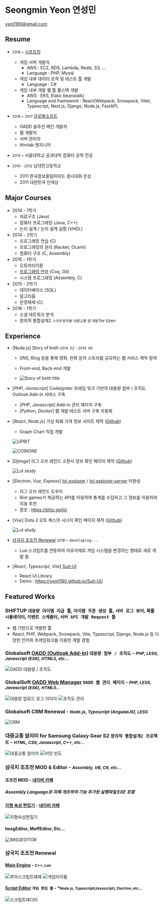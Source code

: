 # Seongmin Yeon 연성민

<ysm1180@gmail.com>

[1]: http://www.globalsoft.co.kr
[4]: https://github.com/ysm1180/pl2015
[9]: http://www.shiftup.co.kr/

## Resume
+ <small>2018 ~ </small> [시프트업][9]
  + 게임 서버 개발자
    + AWS : EC2, RDS, Lambda, Redis, S3, ...
    + Language : PHP, Mysql
  + 게임 내부 데이터 조작 및 테스트 툴 개발
    + Language : C#
  + 게임 내부 개발 웹 툴 풀스택 개발 
    + AWS : EKS, Elatic beanstalk)
    + Language and framework : React(Webpack, Snowpack, Vite), Typescript, Next.js, Django, Node.js, FastAPI, 

+ <small>2016 ~ 2017 </small> [글로벌소프트][1]
  + OADD 솔루션 메인 개발자
  + 웹 개발자
  + 서버 관리자
  + Ahnlab 엔지니어


+ <small> 2013 ~ </small>서울대학교 공과대학 컴퓨터 공학 전공


+ <small>2010 - 2012</small> 남대전고등학교
    + 2011 한국정보올림피아드 경시대회 은상
    + 2011 대한민국 인재상


## Major Courses

+ 2014 - 1학기
  + 자료구조 (Java)
  + 컴퓨터 프로그래밍 (Java, C++)
  + 논리 설계 / 논리 설계 실험 (VHDL)
+ 2014 - 2학기
  + 프로그래밍 연습 (C)
  + 프로그래밍의 원리 (Racket, Ocaml)
  + 컴퓨터 구조 (C, Assembly)
+ 2015 - 1학기
  + 오토마타이론
  + [프로그래밍 언어][4] (Coq, Git) 
  + 시스템 프로그래밍 (Assembly, C)
+ 2015 - 2학기
  + 데이타베이스 (SQL)
  + 알고리즘
  + 운영체제 (C)
+ 2016 - 1학기
  + 소셜 네트워크 분석
  + 창의적 통합설계2 *<small>스마트워치용 대중교통 앱 개발</small>* for tizen




## Experience

+ [Node.js] Story of both *<small>2014. 02 - 2014. 06</small>*

  + SNS, Blog 등을 통해 영화, 만화 등의 스토리를 공모하는 웹 서비스 제작 참여

  + Front-end, Back-end 개발

  + ![Story of both title](./images/story.png)

+ [*PHP*, *Javascript*] Codeigniter 프레임 워크 기반의 대용량 첨부 / 조직도 Outlook Add-in 서비스 구축
  
  + [*PHP*, *Javascript*] Add-In 관리 페이지 구축
  + [*Python*, *Docker*] 웹 개발 테스트 서버 구축 자동화

[11]: https://github.com/ysm1180/coin
+ [*React*, *Node.js*] 가상 화폐 가격 정보 사이트 제작 ([Github][11]) 

    + Graph Chart 직접 개발

    ![UPBIT](./images/coin-1.png)

    ![COINONE](./images/coin-2.png)

[12]: https://github.com/ysm1180/lol-study
+ [*Django*] 리그 오브 레전드 소환사 정보 확인 페이지 제작 ([Github][12])

     ![Lol study](./images/lol-study.png)

+ [*Electron*, *Vue*, *Express*] [lol-explorer](https://github.com/ysm1180/lol-explorer) / [lol-explorer-server](https://github.com/ysm1180/lol-explorer-server) 미완성
  + 리그 오브 레전드 도우미
  + Riot games가 제공하는 API를 이용하여 통계를 수집하고 그 정보를 이용하여 지표 추천
  + 참조 : https://blitz.gg/lol

[13]: https://github.com/ysm1180/auto-chess-helper
+ [*Vue*] Dota 2 오토 체스의 시너지 확인 페이지 제작 ([Github][13])

    ![Lol study](./images/dota.png)

[8]: https://github.com/ysm1180/ThreeKingdoms-Caocao

+ [삼국지 조조전 Renewal][8] *<small>2018 ~</small>* `developing...`

  + Lua 스크립트를 연동하여 자유자재로 게임 시스템을 변경하는 형태로 새로 개발 중

+ [*React, Typescript, Vite*] [Suit-UI](https://github.com/ysm1180/suit-ui)
  + React UI Library
  + Demo : https://ysm1180.github.io/Suit-UI/

## Featured Works

### SHIFTUP `대용량 아이템 지급 툴`, `아이템 쿠폰 생성 툴`, `서버 로그 뷰어`, `확률 시뮬레이터`, `이벤트 스케쥴러`, `서버 API 개발 Request 툴`
- 웹 기반으로 개발한 툴
- React, PHP, Webpack, Snowpack, Vite, Typescript, Django, Node.js 등 다양한 언어와 프레임워크를 이용한 개발 경험

[2]: http://www.globalsoft.co.kr/oadd/oadd.php

### Globalsoft [OADD (Outlook Add-In)][2] `대용량 첨부 / 조직도` - *<small>PHP, LESS, Javascript (ES6), HTML5, etc...</small>*   
![OADD 대용량 / 조직도](./images/oadd.png)

[3]: https://oaddin.globalsoft.co.kr/manage
### GlobalSoft [OADD Web Manager][3] `OADD 웹 관리 페이지` - *<small>PHP, LESS, Javascript (ES6), HTML5...</small>* 
![대용량 업로드 로그 이미지](./images/manager_log.png) 
![조직도 관리](./images/manager_org.png)

### Globalsoft CRM Renewal - *<small>Node.js, Typescript (AngularJS), LESS</small>* 
![CRM](./images/renewal.png)

### 대중교통 알리미 for Samsung Galaxy Gear S2 `창의적 통합설계2 프로젝트` - *<small>HTML, CSS, Javascript, C++, etc...</small>* 

![대중교통 알리미](./images/project307.png)
![커밋 빈도](./images/commit.png)



### 삼국지 조조전 MOD & Editor - *<small>Assembly, VB, C#, etc...</small>*

[5]: https://github.com/ysm1180/JojoLandEditor
[6]: http://cafe.naver.com/jojopeople/203473
[7]: http://cafe.naver.com/jojopeople/146995

#### 조조전 MOD - [네이버 카페][7]
##### Assembly Language로 자체 개조하여 기능 추가된 실행파일 EXE 포함

#### [지형 속성 편집기][5] - [네이버 카페 ][6]
![지형속성편집기](./images/land.png)

#### ImsgEditor, MeffEditor, Etc...
![IMSGEDITOR](./images/imsg.png)

[10]: https://github.com/ysm1180/newjojogame-script-editor

### 삼국지 조조전 Renewal
#### [Main Engine][8] - *<small>C++, Lua</small>*
![루아스크립트예제](./images/lua_script_example.png)
![게임타이틀](./images/game_title.png)

#### [Script Editor][10] `게임 편집 툴` - *<small>Node.js, Typescript(Javascript), Electron, etc...</small>
    
![스크립트에디터](./images/script_editor.png)
